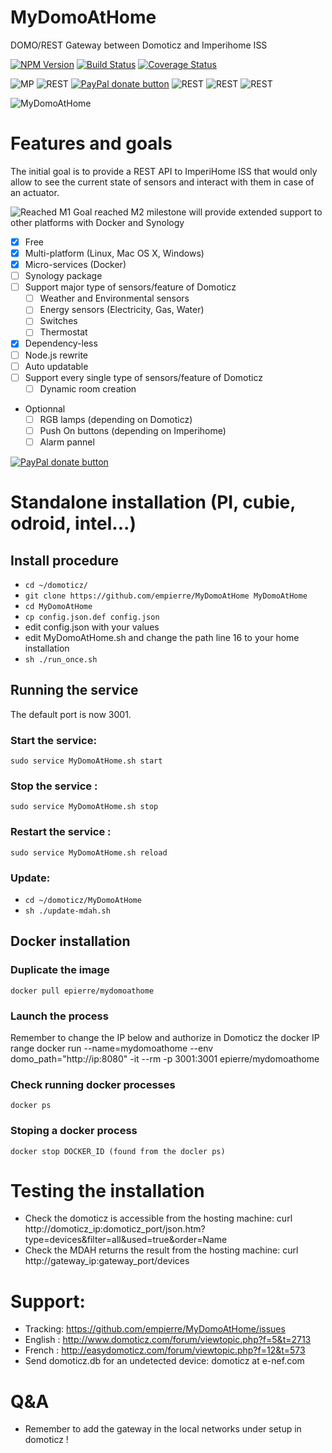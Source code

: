# MyDomoAtHome
DOMO/REST Gateway between Domoticz and Imperihome ISS

[![NPM Version][npm-image]][npm-url]
[![Build Status][travis-image]][travis-url]
[![Coverage Status](https://coveralls.io/repos/empierre/MyDomoAtHome/badge.svg?branch=master&service=github)](https://coveralls.io/github/empierre/MyDomoAtHome?branch=master)

![MP](https://img.shields.io/badge/Platform-Independant-green.svg)
![REST](https://img.shields.io/badge/REST_API-powered-green.svg)
[![PayPal donate button](http://img.shields.io/paypal/donate.png?color=yellow)](https://www.paypal.com/cgi-bin/webscr?cmd=_xclick&business=epierre@e-nef.com&currency_code=EUR&amount=&item_name=thanks "Donate once-off to this project using Paypal")
![REST](https://img.shields.io/badge/RPI-tested_ok-green.svg)
![REST](https://img.shields.io/badge/Odroid-tested_ok-green.svg)
![REST](https://img.shields.io/badge/Intel-tested_ok-green.svg)

![MyDomoAtHome](http://domoticz.com/wiki/images/5/55/Imperihome.png "MyDomoAtHome")

# Features and goals
The initial goal is to provide a REST API to ImperiHome ISS that would only allow to see the current state of sensors and interact with them in case of an actuator. 

![Reached](https://cdn3.iconfinder.com/data/icons/10con/512/checkmark_tick-16.png) M1 Goal reached
M2 milestone will provide extended support to other platforms with Docker and Synology 
- [x] Free
- [x] Multi-platform (Linux, Mac OS X, Windows)
- [x] Micro-services (Docker)
- [ ] Synology package
- [ ] Support major type of sensors/feature of Domoticz
  - [ ] Weather and Environmental sensors  
  - [ ] Energy sensors (Electricity, Gas, Water)
  - [ ] Switches
  - [ ] Thermostat
- [x] Dependency-less 
- [ ] Node.js rewrite
- [ ] Auto updatable
- [ ] Support every single type of sensors/feature of Domoticz
  - [ ] Dynamic room creation
- Optionnal
  - [ ] RGB lamps (depending on Domoticz)
  - [ ] Push On buttons (depending on Imperihome)
  - [ ] Alarm pannel

[![PayPal donate button](http://img.shields.io/paypal/donate.png?color=yellow)](https://www.paypal.com/cgi-bin/webscr?cmd=_xclick&business=epierre@e-nef.com&currency_code=EUR&amount=&item_name=thanks "Donate once-off to this project using Paypal")




# Standalone installation (PI, cubie, odroid, intel...)

## Install procedure
  - `cd ~/domoticz/`
  - `git clone https://github.com/empierre/MyDomoAtHome MyDomoAtHome`
  - `cd MyDomoAtHome`
  - `cp config.json.def config.json`
  - edit config.json with your values
  - edit  MyDomoAtHome.sh and change the path line 16 to your home installation
  - `sh ./run_once.sh`
  
## Running the service

The default port is now 3001.

### Start the service:
   `sudo service MyDomoAtHome.sh start`

### Stop the service :
   `sudo service MyDomoAtHome.sh stop`

### Restart the service :
   `sudo service MyDomoAtHome.sh reload`

### Update:
  - `cd ~/domoticz/MyDomoAtHome`
  - `sh ./update-mdah.sh`

## Docker installation

### Duplicate the image
    docker pull epierre/mydomoathome
    
### Launch the process
Remember to change the IP below and authorize in Domoticz the docker IP range
    docker run --name=mydomoathome --env domo_path="http://ip:8080" -it --rm -p 3001:3001 epierre/mydomoathome

### Check running docker processes
    docker ps
    
### Stoping a docker process
    docker stop DOCKER_ID (found from the docler ps)
  
# Testing the installation
  - Check the domoticz is accessible from the hosting machine:
    curl http://domoticz_ip:domoticz_port/json.htm?type=devices&filter=all&used=true&order=Name  
  - Check the MDAH returns the result from the hosting machine:
    curl http://gateway_ip:gateway_port/devices
  
# Support: 
  - Tracking: https://github.com/empierre/MyDomoAtHome/issues
  - English : http://www.domoticz.com/forum/viewtopic.php?f=5&t=2713
  - French  : http://easydomoticz.com/forum/viewtopic.php?f=12&t=573
  - Send domoticz.db for an undetected device: domoticz at e-nef.com

# Q&A
  - Remember to add the gateway in the local networks under setup in domoticz !

[npm-image]: https://img.shields.io/npm/v/mydomoathome.svg?style=flat
[npm-url]: https://npmjs.org/package/mydomoathome
[travis-image]: https://travis-ci.org/empierre/MyDomoAtHome.svg
[travis-url]: https://travis-ci.org/empierre/MyDomoAtHome

